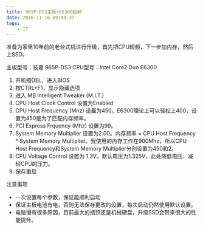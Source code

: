 ```yaml
---
title: 965P-DS3主板+E6300超频
date: 2016-11-16 09:49:37
tags:
    - IT
---
```


准备为家里10年前的老台式机进行升级，首先把CPU超频，下一步加内存，然后上SSD。

主板型号：技嘉 965P-DS3
CPU型号：Intel Core2 Duo E6300

1. 开机按DEL，进入BIOS
2. 按CTRL+F1，显示隐藏选项
3. 进入 MB Intelligent Tweaker (M.I.T.)
4. CPU Host Clock Control 设置为Enabled
5. CPU Host Frequency (Mhz) 设置为450。E6300理论上可以轻松上400，设置为450是为了匹配内存频率。
6. PCI Express Frquency (Mhz) 设置为99。
7. System Memory Multiplier 设置为2.00。内存频率 = CPU Host Frequency * System Memory Multiplier。我使用的内存工作在900Mhz，所以CPU Host Frequency和System Memory Multiplier分别设置为450和2。
8. CPU Voltage Control 设置为 1.3V。默认电压为1.325V，此处降低电压，减轻CPU的压力。
9. 保存重启

注意事项
+ 一次设置每个参数，保证能顺利启动
+ 保证主板电池有电，否则无法保存更改的设置，每次启动仍然使用默认设置。
+ 电脑慢有很多原因，目前最大的瓶颈还是机械硬盘，升级SSD会带来很大的性能提升。

